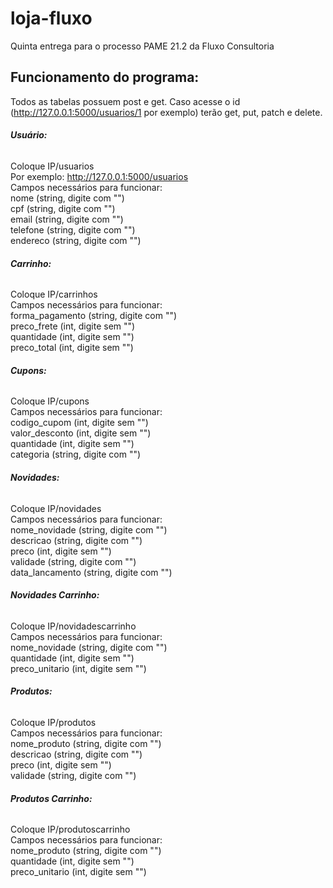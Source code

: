 # loja-fluxo
Quinta entrega para o processo PAME 21.2 da Fluxo Consultoria

## Funcionamento do programa:
Todos as tabelas possuem post e get. Caso acesse o id (http://127.0.0.1:5000/usuarios/1 por exemplo) terão get, put, patch e delete. 


###### **Usuário:** 
Coloque IP/usuarios 
\
Por exemplo: http://127.0.0.1:5000/usuarios \
Campos necessários para funcionar: \
nome (string, digite com "") \
cpf  (string, digite com "") \
email (string, digite com "") \
telefone (string, digite com "")\
endereco (string, digite com "")


###### **Carrinho:** 
Coloque IP/carrinhos \
Campos necessários para funcionar: \
forma_pagamento (string, digite com "")\
preco_frete (int, digite sem "")\
quantidade (int, digite sem "")\
preco_total (int, digite sem "")


###### **Cupons:** 
Coloque IP/cupons \
Campos necessários para funcionar: \
codigo_cupom (int, digite sem "")\
valor_desconto (int, digite sem "")\
quantidade (int, digite sem "")\
categoria (string, digite com "")

###### **Novidades:** 
Coloque IP/novidades \
Campos necessários para funcionar: \
nome_novidade (string, digite com "")\
descricao (string, digite com "")\
preco (int, digite sem "")\
validade (string, digite com "")\
data_lancamento (string, digite com "")

###### **Novidades Carrinho:** 
Coloque IP/novidadescarrinho \
Campos necessários para funcionar: \
nome_novidade (string, digite com "")\
quantidade (int, digite sem "")\
preco_unitario  (int, digite sem "")

###### **Produtos:** 
Coloque IP/produtos \
Campos necessários para funcionar: \
nome_produto (string, digite com "")\
descricao (string, digite com "")\
preco (int, digite sem "")\
validade (string, digite com "")

###### **Produtos Carrinho:** 
Coloque IP/produtoscarrinho \
Campos necessários para funcionar: \
nome_produto (string, digite com "")\
quantidade (int, digite sem "")\
preco_unitario  (int, digite sem "")



